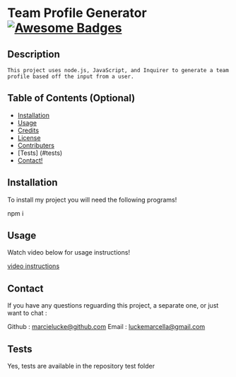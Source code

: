 # Team Profile Generator   [![Awesome Badges](https://img.shields.io/badge/badges-awesome-green.svg)](https://github.com/Naereen/badges)


## Description

    This project uses node.js, JavaScript, and Inquirer to generate a team profile based off the input from a user.

    


## Table of Contents (Optional)



- [Installation](#installation)
- [Usage](#usage)
- [Credits](#credits)
- [License](#license)
- [Contributers](#contributors)
- [Tests] (#tests)
- [Contact!](#Contact)

## Installation

To install my project you will need the following programs! 

 npm i

## Usage

Watch video below for usage instructions!

[video instructions](https://drive.google.com/file/d/1oD99nIexCZt1S0LIQroiWYHo9voJdZr6/view)

 


## Contact

If you have any questions reguarding this project, a separate one, or just want to chat :

Github : marcielucke@github.com
Email : luckemarcella@gmail.com

## Tests

 Yes, tests are available in the repository test folder


